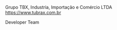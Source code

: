 Grupo TBX, Industria, Importação e Comércio LTDA
https://www.tubrax.com.br

Developer Team

<!---
grupotbx/grupotbx is a ✨ special ✨ repository because its `README.md` (this file) appears on your GitHub profile.
You can click the Preview link to take a look at your changes.
--->
